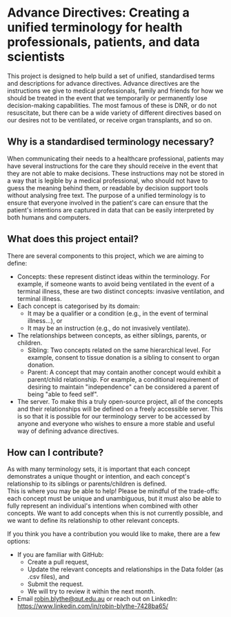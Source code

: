# Advance Directives: Creating a unified terminology for health professionals, patients, and data scientists

This project is designed to help build a set of unified, standardised terms and descriptions for advance directives. Advance directives are the instructions we give to medical professionals, family and friends for how we should be treated in the event that we temporarily or permanently lose decision-making capabilities. The most famous of these is DNR, or do not resuscitate, but there can be a wide variety of different directives based on our desires not to be ventilated, or receive organ transplants, and so on.

## Why is a standardised terminology necessary?
When communicating their needs to a healthcare professional, patients may have several instructions for the care they should receive in the event that they are not able to make decisions. These instructions may not be stored in a way that is legible by a medical professional, who should not have to guess the meaning behind them, or readable by decision support tools without analysing free text. The purpose of a unified terminology is to ensure that everyone involved in the patient's care can ensure that the patient's intentions are captured in data that can be easily interpreted by both humans and computers.

## What does this project entail?
There are several components to this project, which we are aiming to define:  
- Concepts: these represent distinct ideas within the terminology. For example, if someone wants to avoid being ventilated in the event of a terminal illness, these are two distinct concepts: invasive ventilation, and terminal illness.
- Each concept is categorised by its domain:
  - It may be a qualifier or a condition (e.g., in the event of terminal illness...), or
  - It may be an instruction (e.g., do not invasively ventilate).
- The relationships between concepts, as either siblings, parents, or children.
  - Sibling: Two concepts related on the same hierarchical level. For example, consent to tissue donation is a sibling to consent to organ donation.
  - Parent: A concept that may contain another concept would exhibit a parent/child relationship. For example, a conditional requirement of desiring to maintain "independence" can be considered a parent of being "able to feed self".
- The server. To make this a truly open-source project, all of the concepts and their relationships will be defined on a freely accessible server. This is so that it is possible for our terminology server to be accessed by anyone and everyone who wishes to ensure a more stable and useful way of defining advance directives.

## How can I contribute?
As with many terminology sets, it is important that each concept demonstrates a unique thought or intention, and each concept's relationship to its siblings or parents/children is defined.   
This is where you may be able to help! Please be mindful of the trade-offs: each concept must be unique and unambiguous, but it must also be able to fully represent an individual's intentions when combined with other concepts. We want to add concepts when this is not currently possible, and we want to define its relationship to other relevant concepts.  
  
If you think you have a contribution you would like to make, there are a few options:  
- If you are familiar with GitHub:
  - Create a pull request,
  - Update the relevant concepts and relationships in the Data folder (as .csv files), and
  - Submit the request.
  - We will try to review it within the next month.
- Email robin.blythe@qut.edu.au or reach out on LinkedIn: https://www.linkedin.com/in/robin-blythe-7428ba65/
